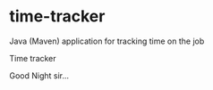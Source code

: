 # time-tracker
Java (Maven) application for tracking time on the job

Time tracker

Good Night sir...

